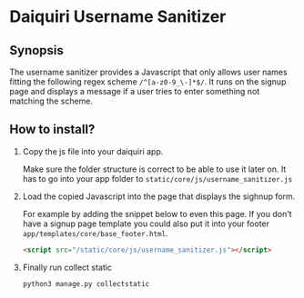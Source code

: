 # Daiquiri Username Sanitizer

## Synopsis
The username sanitizer provides a Javascript that only allows user names fitting the following regex scheme `/^[a-z0-9_\-]*$/`. It runs on the signup page and displays a message if a user tries to enter something not matching the scheme.


## How to install?

1. Copy the js file into your daiquiri app.

    Make sure the folder structure is correct to be able to use it later on. It has to go into your app folder to `static/core/js/username_sanitizer.js`

1. Load the copied Javascript into the page that displays the sighnup form.

    For example by adding the snippet below to even this page. If you don't have a signup page template you could also put it into your footer `app/templates/core/base_footer.html`.

    ```html
    <script src="/static/core/js/username_sanitizer.js"></script>
    ```

1. Finally run collect static

    ```shell
    python3 manage.py collectstatic
    ```
